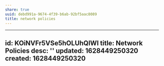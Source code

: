 ```yaml
---
share: true
uuid: debd991a-9674-4f39-b6ab-92bf5aac8089
title: network policies
---
```

---
id: KOiNVFr5VSe5hOLUhQlWI
title: Network Policies
desc: ''
updated: 1628449250320
created: 1628449250320
---

